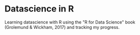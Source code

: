 # Datascience in R

Learning datascience with R using the "R for Data Science" book (Grolemund & Wickham, 2017) and tracking my progress.
